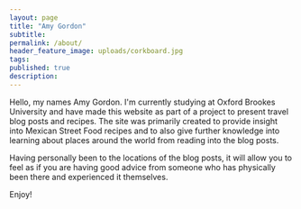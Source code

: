 ```yaml
---
layout: page
title: "Amy Gordon"
subtitle:
permalink: /about/
header_feature_image: uploads/corkboard.jpg
tags:
published: true
description:
---
```


Hello, my names Amy Gordon. I'm currently studying at Oxford Brookes University and have made this website as part of a project to present travel blog posts and recipes. The site was primarily created to provide insight into Mexican Street Food recipes and to also give further knowledge into learning about places around the world from reading into the blog posts.

Having personally been to the locations of the blog posts, it will allow you to feel as if you are having good advice from someone who has physically been there and experienced it themselves.

Enjoy!
